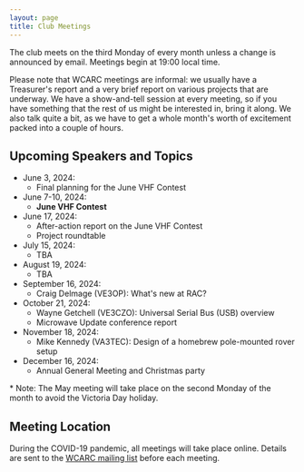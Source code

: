 ```yaml
---
layout: page
title: Club Meetings
---
```


The club meets on the third Monday of every month unless a change is
announced by email. Meetings begin at 19:00 local time.

Please note that WCARC meetings are informal: we usually have a
Treasurer's report and a very brief report on various projects that are
underway. We have a show-and-tell session at every meeting, so if you have
something that the rest of us might be interested in, bring it along. We also
talk quite a bit, as we have to get a whole month's worth of excitement packed
into a couple of hours.

## Upcoming Speakers and Topics

* June 3, 2024:
  * Final planning for the June VHF Contest
* June 7-10, 2024:
  * **June VHF Contest**
* June 17, 2024:
  * After-action report on the June VHF Contest
  * Project roundtable
* July 15, 2024:
  * TBA
* August 19, 2024:
  * TBA
* September 16, 2024:
  * Craig Delmage (VE3OP): What's new at RAC?
* October 21, 2024:
  * Wayne Getchell (VE3CZO): Universal Serial Bus (USB) overview
  * Microwave Update conference report
* November 18, 2024:
  * Mike Kennedy (VA3TEC): Design of a homebrew pole-mounted rover setup
* December 16, 2024:
  * Annual General Meeting and Christmas party

\* Note: The May meeting will take place on the second Monday of the
month to avoid the Victoria Day holiday.

## Meeting Location

During the COVID-19 pandemic, all meetings will take place online. Details are
sent to the [WCARC mailing list](https://groups.io/g/wcclist/topics) before each
meeting.
